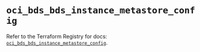 # `oci_bds_bds_instance_metastore_config`

Refer to the Terraform Registry for docs: [`oci_bds_bds_instance_metastore_config`](https://registry.terraform.io/providers/oracle/oci/6.37.0/docs/resources/bds_bds_instance_metastore_config).
